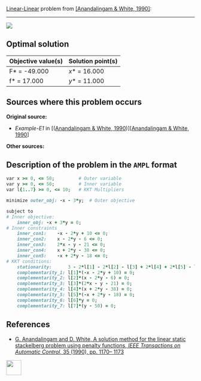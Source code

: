 [Linear-Linear](/BASBLib/LP-LP-problems) problem from [\[Anandalingam & White, 1990\]][Anandalingam & White, 1990]:

---

![](/BASBLib/images/aw_1990_01_eq.jpg)

## Optimal solution

Objective value(s) | Solution point(s) |
------------------ | ----------------- |
F* = -49.000       | _x_* = 16.000     |
f* = 17.000        | _y_* = 11.000     |

## Sources where this problem occurs

__Original source:__

 - _Example-E1_ in [([Anandalingam & White, 1990])][[Anandalingam & White, 1990]]

__Other sources:__

## Description of the problem in the `AMPL` format

```ruby
var x >= 0, <= 50;         # Outer variable
var y >= 0, <= 50;         # Inner variable
var l{1..7} >= 0, <= 10;   # KKT Multipliers

minimize outer_obj: -x - 3*y;  # Outer objective

subject to
# Inner objective:
    inner_obj: -x + 3*y = 0;
# Inner constraints
    inner_con1:    -x - 2*y + 10 <= 0;
    inner_con2:    x - 2*y - 6 <= 0;
    inner_con3:    2*x - y - 21 <= 0;
    inner_con4:    x + 2*y - 38 <= 0;
    inner_con5:    -x + 2*y - 18 <= 0;
# KKT conditions:
    stationarity:      3 - 2*l[1] - 2*l[2] - l[3] + 2*l[4] + 2*l[5] - l[6] + l[7]= 0;
    complementarity_1: l[1]*(-x - 2*y + 10) = 0;
    complementarity_2: l[2]*(x - 2*y - 6) = 0;
    complementarity_3: l[3]*(2*x - y - 21) = 0;
    complementarity_4: l[4]*(x + 2*y - 38) = 0;
    complementarity_5: l[5]*(-x + 2*y - 18) = 0;
    complementarity_6: l[6]*y = 0;
    complementarity_7: l[7]*(y - 50) = 0;
```

##  References

 - [G. Anandalingam and D. White, A solution method for the linear static stackelberg problem using penalty functions, *IEEE Transactions on Automatic Control*, 35 (1990), pp. 1170– 1173](https://doi.org/10.1109/9.58565)

[<img src="http://www.interupgrade.com/images/pfeil-backbutton.png" width="40" height="40">](/BASBLib/LP-LP-problems "Back to summary of LP-LP problems")

[Anandalingam & White, 1990]: https://doi.org/10.1109/9.58565
